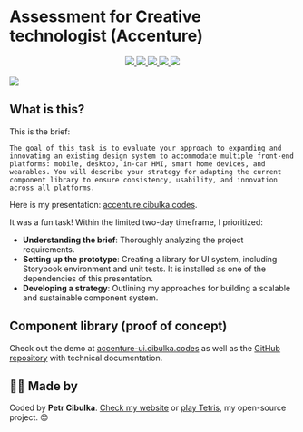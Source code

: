 # Assessment for Creative technologist (Accenture)

<div align="center" className="flex justify-center items-center gap-4">
  <a aria-label="NPM package" href="https://npmjs.com/accenture-assessment-components">
    <img src="https://img.shields.io/badge/NPM_package-black?logo=NPM&labelColor=black" />
  </a>
  <a aria-label="React" href="https://react.dev/">
    <img src="https://img.shields.io/badge/React-black?logo=React&labelColor=black" />
  </a>
  <a aria-label="TypeScript" href="https://www.typescriptlang.org/">
    <img src="https://img.shields.io/badge/TypeScript-black?logo=TypeScript&labelColor=black" />
  </a>
  <a aria-label="Next.js" href="https://nextjs.org/">
    <img src="https://img.shields.io/badge/Next.js-black?logo=Next.js&labelColor=black" />
  </a>
  <a aria-label="My resumé" href="https://www.cibulka.codes/cv.pdf">
    <img src="https://img.shields.io/badge/Download_my_resumé!-blue" />
  </a>
</div>

<br />

<img src="https://accenture.cibulka.codes/cover.png" />

<br />

## What is this?

This is the brief:

```
The goal of this task is to evaluate your approach to expanding and innovating an existing design system to accommodate multiple front-end platforms: mobile, desktop, in-car HMI, smart home devices, and wearables. You will describe your strategy for adapting the current component library to ensure consistency, usability, and innovation across all platforms.
```

Here is my presentation: [accenture.cibulka.codes](https://accenture.cibulka.codes).

It was a fun task! Within the limited two-day timeframe, I prioritized:

- **Understanding the brief**: Thoroughly analyzing the project requirements.
- **Setting up the prototype**: Creating a library for UI system, including Storybook environment and unit tests. It is installed as one of the dependencies of this presentation.
- **Developing a strategy**: Outlining my approaches for building a scalable and sustainable component system.

## Component library (proof of concept)

Check out the demo at [accenture-ui.cibulka.codes](https://accenture-ui.cibulka.codes) as well as the [GitHub repository](https://github.com/cibulka/accenture-assessment-components) with technical documentation.

## 🧔‍♂️ Made by

Coded by **Petr Cibulka**. [Check my website](https://www.cibulka.codes) or [play Tetris](https://www.cibulka.codes/tetris), my open-source project. 😊
